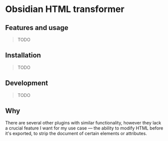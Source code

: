 # Obsidian HTML transformer

## Features and usage

> TODO

## Installation

> TODO

## Development

> TODO

## Why

There are several other plugins with similar functionality, however they lack a crucial feature I want for my use case — the ability to modify HTML before it's exported, to strip the document of certain elements or attributes.